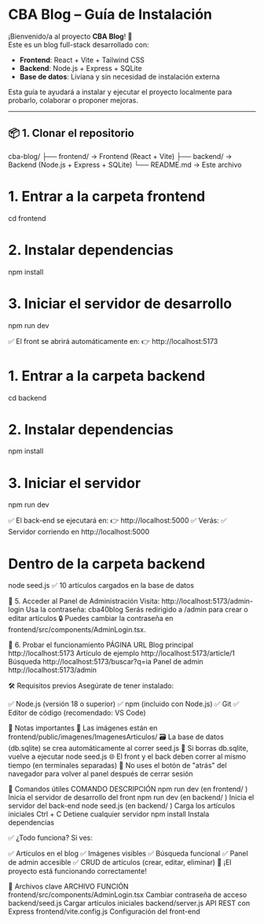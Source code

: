 # CBA Blog – Guía de Instalación

¡Bienvenido/a al proyecto **CBA Blog**! 🎉  
Este es un blog full-stack desarrollado con:
- **Frontend**: React + Vite + Tailwind CSS
- **Backend**: Node.js + Express + SQLite
- **Base de datos**: Liviana y sin necesidad de instalación externa

Esta guía te ayudará a instalar y ejecutar el proyecto localmente para probarlo, colaborar o proponer mejoras.

---

## 📦 1. Clonar el repositorio


cba-blog/
├── frontend/       → Frontend (React + Vite)
├── backend/        → Backend (Node.js + Express + SQLite)
└── README.md       → Este archivo

# 1. Entrar a la carpeta frontend
cd frontend

# 2. Instalar dependencias
npm install

# 3. Iniciar el servidor de desarrollo
npm run dev

✅ El front se abrirá automáticamente en:
👉 http://localhost:5173

# 1. Entrar a la carpeta backend
cd backend

# 2. Instalar dependencias
npm install

# 3. Iniciar el servidor
npm run dev

✅ El back-end se ejecutará en:
👉 http://localhost:5000
✅ Verás: ✅ Servidor corriendo en http://localhost:5000


# Dentro de la carpeta backend
node seed.js
✅ 10 artículos cargados en la base de datos

🔐 5. Acceder al Panel de Administración
Visita: http://localhost:5173/admin-login
Usa la contraseña: cba40blog
Serás redirigido a /admin para crear o editar artículos
🔒 Puedes cambiar la contraseña en frontend/src/components/AdminLogin.tsx. 

🧪 6. Probar el funcionamiento
PÁGINA
URL
Blog principal
http://localhost:5173
Artículo de ejemplo
http://localhost:5173/article/1
Búsqueda
http://localhost:5173/buscar?q=ia
Panel de admin
http://localhost:5173/admin

🛠 Requisitos previos
Asegúrate de tener instalado:

✅ Node.js (versión 18 o superior)
✅ npm (incluido con Node.js)
✅ Git
✅ Editor de código (recomendado: VS Code)

📝 Notas importantes
📁 Las imágenes están en frontend/public/imagenes/ImagenesArticulos/
🗃 La base de datos (db.sqlite) se crea automáticamente al correr seed.js
🔁 Si borras db.sqlite, vuelve a ejecutar node seed.js
🌐 El front y el back deben correr al mismo tiempo (en terminales separadas)
🚫 No uses el botón de "atrás" del navegador para volver al panel después de cerrar sesión

🧩 Comandos útiles
COMANDO
DESCRIPCIÓN
npm run dev
(en
frontend/
)
Inicia el servidor de desarrollo del front
npm run dev
(en
backend/
)
Inicia el servidor del back-end
node seed.js
(en
backend/
)
Carga los artículos iniciales
Ctrl + C
Detiene cualquier servidor
npm install
Instala dependencias

✅ ¿Todo funciona?
Si ves:

✅ Artículos en el blog
✅ Imágenes visibles
✅ Búsqueda funcional
✅ Panel de admin accesible
✅ CRUD de artículos (crear, editar, eliminar)
🎉 ¡El proyecto está funcionando correctamente!

📁 Archivos clave
ARCHIVO
FUNCIÓN
frontend/src/components/AdminLogin.tsx
Cambiar contraseña de acceso
backend/seed.js
Cargar artículos iniciales
backend/server.js
API REST con Express
frontend/vite.config.js
Configuración del front-end


